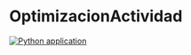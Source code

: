 # OptimizacionActividad
[![Python application](https://github.com/neb0002/OptimizacionActividad/actions/workflows/python-app.yml/badge.svg)](https://github.com/neb0002/OptimizacionActividad/actions/workflows/python-app.yml)
